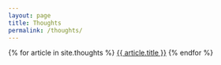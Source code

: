 ```yaml
---
layout: page
title: Thoughts
permalink: /thoughts/
---
```


{% for article in site.thoughts %}
  <a href="{{ article.url }}">{{ article.title }}</a>
{% endfor %}
